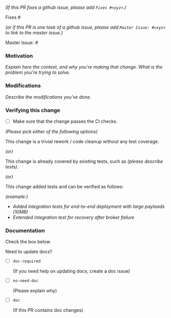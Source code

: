 <!--
### Contribution Checklist
  
  - Name the pull request in the form "[charts/<chart-name>] Title of the pull request".
    Skip *[charts/<chart-name>]* if the PR doesn't change a specific chart. E.g. `[docs] Fix typo in README`.

  - Fill out the template below to describe the changes contributed by the pull request. That will give reviewers the context they need to do the review.
  
  - Each pull request should address only one issue, not mix up code from multiple issues.
  
  - Each commit in the pull request has a meaningful commit message

  - Once all items of the checklist are addressed, remove the above text and this checklist, leaving only the filled out template below.

**(The sections below can be removed for hotfixes of typos)**
-->

*(If this PR fixes a github issue, please add `Fixes #<xyz>`.)*

Fixes #<xyz>

*(or if this PR is one task of a github issue, please add `Master Issue: #<xyz>` to link to the master issue.)*

Master Issue: #<xyz>

### Motivation

*Explain here the context, and why you're making that change. What is the problem you're trying to solve.*

### Modifications

*Describe the modifications you've done.*

### Verifying this change

- [ ] Make sure that the change passes the CI checks.

*(Please pick either of the following options)*

This change is a trivial rework / code cleanup without any test coverage.

*(or)*

This change is already covered by existing tests, such as *(please describe tests)*.

*(or)*

This change added tests and can be verified as follows:

*(example:)*
  - *Added integration tests for end-to-end deployment with large payloads (10MB)*
  - *Extended integration test for recovery after broker failure*

### Documentation

Check the box below.

Need to update docs? 

- [ ] `doc-required` 
  
  (If you need help on updating docs, create a doc issue)
  
- [ ] `no-need-doc` 
  
  (Please explain why)
  
- [ ] `doc` 
  
  (If this PR contains doc changes)

